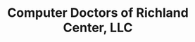 ---
title: "Computer Doctors of Richland Center, LLC"
url: /richland-center/computer-doctors-of-richland-center-llc/
shop: computer
---